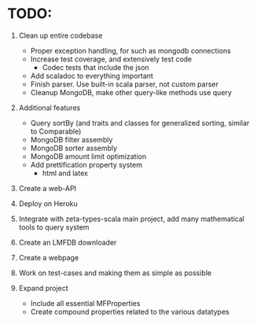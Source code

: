 
# TODO:

1. Clean up entire codebase
    - Proper exception handling, for such as mongodb connections
    - Increase test coverage, and extensively test code
        - Codec tests that include the json
    - Add scaladoc to everything important
    - Finish parser. Use built-in scala parser, not custom parser
    - Cleanup MongoDB, make other query-like methods use query

2. Additional features
    - Query sortBy (and traits and classes for generalized sorting, similar to Comparable)
    - MongoDB filter assembly
    - MongoDB sorter assembly
    - MongoDB amount limit optimization
    - Add prettification property system
        - html and latex

3. Create a web-API

4. Deploy on Heroku

5. Integrate with zeta-types-scala main project, add many mathematical tools to query system

6. Create an LMFDB downloader

7. Create a webpage

8. Work on test-cases and making them as simple as possible

9. Expand project
    - Include all essential MFProperties
    - Create compound properties related to the various datatypes
